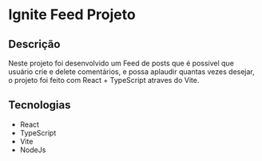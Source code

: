 # Ignite Feed Projeto

## Descrição
Neste projeto foi desenvolvido um Feed de posts que é possivel que usuário crie e delete comentários, e possa aplaudir quantas vezes desejar, o projeto foi feito com React + TypeScript atraves do Vite.

## Tecnologias
 - React
 - TypeScript
 - Vite
 - NodeJs


